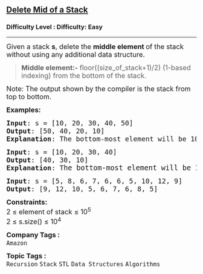 <h2><a href="https://www.geeksforgeeks.org/problems/delete-middle-element-of-a-stack/1?page=1&category=Java,Stack&company=Amazon&difficulty=Easy&status=unsolved&sortBy=submissions">Delete Mid of a Stack</a></h2><h3>Difficulty Level : Difficulty: Easy</h3><hr><div class="problems_problem_content__Xm_eO"><p><span style="font-size: 18px;">Given a stack <strong>s</strong>, delete the <strong>middle element </strong>of the stack without using any additional data structure.</span></p>
<blockquote>
<p><span style="font-size: 18px;"><strong>Middle element:- </strong>floor((size_of_stack+1)/2) (1-based indexing) from the bottom of the stack.</span></p>
</blockquote>
<p><span style="font-size: 18px;">Note</span><span style="font-size: 18px;">: The output shown by the compiler is the stack from top to bottom.</span></p>
<p><strong><span style="font-size: 18px;">Examples:</span></strong></p>
<pre><span style="font-size: 18px;"><strong>Input</strong>: s = [10, 20, 30, 40, 50]
<strong>Output</strong>: [50, 40, 20, 10]
<strong>Explanation</strong>: The bottom-most element will be 10 and the top-most element will be 50. Middle element will be element at index 3 from bottom, which is 30. Deleting 30, stack will look like {10 20 40 50}.</span>
</pre>
<pre><span style="font-size: 18px;"><strong>Input</strong>: s = [10, 20, 30, 40]
<strong>Output</strong>: [40, 30, 10]
<strong>Explanation</strong>: T</span><span style="font-size: 14pt;">he bottom-most element will be 10 and the top-most element will be 40. Middle element will be element at index 2 from bottom, which is 20. Deleting 20, stack will look like {10 30 40}.<br></span></pre>
<pre><span style="font-size: 18px;"><strong>Input</strong>: s = [5, 8, 6, 7, 6, 6, 5, 10, 12, 9]
<strong>Output</strong>: [9, 12, 10, 5, 6, 7, 6, 8, 5]</span></pre>
<p><span style="font-size: 18px;"><strong>Constraints:</strong><br>2 ≤ element of stack ≤ 10<sup>5<br></sup>2 ≤ s.size() ≤ 10<sup>4</sup></span></p></div><p><span style=font-size:18px><strong>Company Tags : </strong><br><code>Amazon</code>&nbsp;<br><p><span style=font-size:18px><strong>Topic Tags : </strong><br><code>Recursion</code>&nbsp;<code>Stack</code>&nbsp;<code>STL</code>&nbsp;<code>Data Structures</code>&nbsp;<code>Algorithms</code>&nbsp;